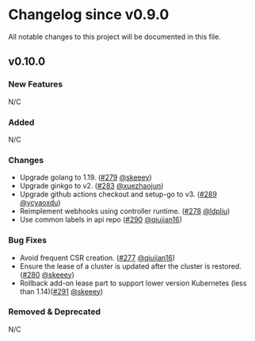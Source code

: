# Changelog since v0.9.0
All notable changes to this project will be documented in this file.

## v0.10.0

### New Features 
N/C

### Added
N/C

### Changes
* Upgrade golang to 1.19. ([#279](https://github.com/open-cluster-management-io/registration/pull/279) [@skeeey](https://github.com/skeeey))
* Upgrade ginkgo to v2. ([#283](https://github.com/open-cluster-management-io/registration/pull/283) [@xuezhaojun](https://github.com/xuezhaojun))
* Upgrade github actions checkout and setup-go to v3. ([#289](https://github.com/open-cluster-management-io/registration/pull/289) [@ycyaoxdu](https://github.com/ycyaoxdu))
* Reimplement webhooks using controller runtime. ([#278](https://github.com/open-cluster-management-io/registration/pull/278) [@ldpliu](https://github.com/ldpliu))
* Use common labels in api repo ([#290](https://github.com/open-cluster-management-io/registration/pull/290) [@qiujian16](https://github.com/qiujian16))


### Bug Fixes
* Avoid frequent CSR creation. ([#277](https://github.com/open-cluster-management-io/registration/pull/277) [@qiujian16](https://github.com/qiujian16))
* Ensure the lease of a cluster is updated after the cluster is restored. ([#280](https://github.com/open-cluster-management-io/registration/pull/280) [@skeeey](https://github.com/skeeey))
* Rollback add-on lease part to support lower version Kubernetes (less than 1.14)([#291](https://github.com/open-cluster-management-io/registration/pull/291) [@skeeey](https://github.com/skeeey))


### Removed & Deprecated
N/C
